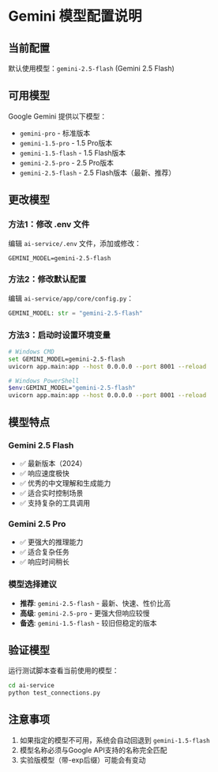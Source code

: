 # Gemini 模型配置说明

## 当前配置
默认使用模型：`gemini-2.5-flash` (Gemini 2.5 Flash)

## 可用模型
Google Gemini 提供以下模型：
- `gemini-pro` - 标准版本
- `gemini-1.5-pro` - 1.5 Pro版本
- `gemini-1.5-flash` - 1.5 Flash版本
- `gemini-2.5-pro` - 2.5 Pro版本
- `gemini-2.5-flash` - 2.5 Flash版本（最新、推荐）

## 更改模型

### 方法1：修改 .env 文件
编辑 `ai-service/.env` 文件，添加或修改：
```
GEMINI_MODEL=gemini-2.5-flash
```

### 方法2：修改默认配置
编辑 `ai-service/app/core/config.py`：
```python
GEMINI_MODEL: str = "gemini-2.5-flash"
```

### 方法3：启动时设置环境变量
```bash
# Windows CMD
set GEMINI_MODEL=gemini-2.5-flash
uvicorn app.main:app --host 0.0.0.0 --port 8001 --reload

# Windows PowerShell
$env:GEMINI_MODEL="gemini-2.5-flash"
uvicorn app.main:app --host 0.0.0.0 --port 8001 --reload
```

## 模型特点

### Gemini 2.5 Flash
- ✅ 最新版本（2024）
- ✅ 响应速度极快
- ✅ 优秀的中文理解和生成能力
- ✅ 适合实时控制场景
- ✅ 支持复杂的工具调用

### Gemini 2.5 Pro
- ✅ 更强大的推理能力
- ✅ 适合复杂任务
- ✅ 响应时间稍长

### 模型选择建议
- **推荐**: `gemini-2.5-flash` - 最新、快速、性价比高
- **高级**: `gemini-2.5-pro` - 更强大但响应较慢
- **备选**: `gemini-1.5-flash` - 较旧但稳定的版本

## 验证模型
运行测试脚本查看当前使用的模型：
```bash
cd ai-service
python test_connections.py
```

## 注意事项
1. 如果指定的模型不可用，系统会自动回退到 `gemini-1.5-flash`
2. 模型名称必须与Google API支持的名称完全匹配
3. 实验版模型（带-exp后缀）可能会有变动 